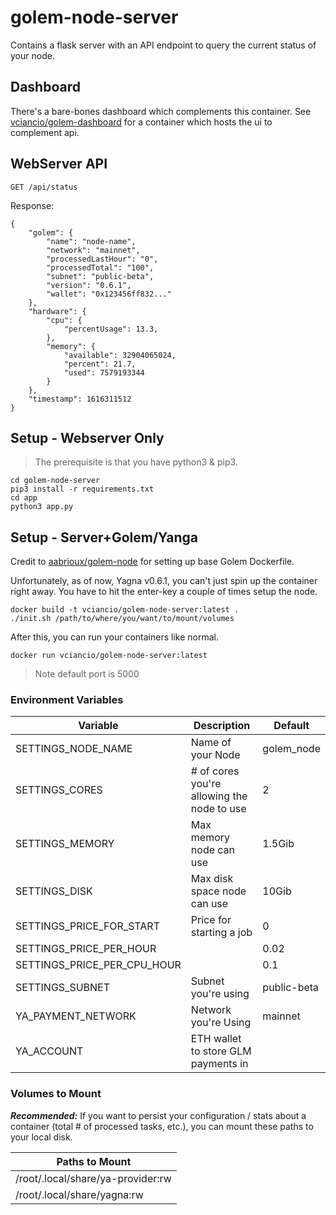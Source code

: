 # golem-node-server

Contains a flask server with an API endpoint to query the current status of your node.

## Dashboard

There's a bare-bones dashboard which complements this container. See [vciancio/golem-dashboard](https://github.com/vciancio/golem-dashboard) for a container which hosts the ui to complement api.

## WebServer API

~~~
GET /api/status
~~~

Response:
~~~
{
    "golem": {
        "name": "node-name",
        "network": "mainnet",
        "processedLastHour": "0",
        "processedTotal": "100",
        "subnet": "public-beta",
        "version": "0.6.1",
        "wallet": "0x123456ff832..."
    },
    "hardware": {
        "cpu": {
            "percentUsage": 13.3,
        },
        "memory": {
            "available": 32904065024,
            "percent": 21.7,
            "used": 7579193344
        }
    },
    "timestamp": 1616311512
}
~~~


## Setup - Webserver Only
> The prerequisite is that you have python3 & pip3.

~~~
cd golem-node-server
pip3 install -r requirements.txt 
cd app
python3 app.py
~~~

## Setup - Server+Golem/Yanga
Credit to [aabrioux/golem-node](https://hub.docker.com/r/aabrioux/golem-node) for setting up base Golem Dockerfile.

Unfortunately, as of now, Yagna v0.6.1, you can't just spin up the container right away. You have to hit the enter-key a couple of times setup the node. 

~~~
docker build -t vciancio/golem-node-server:latest .
./init.sh /path/to/where/you/want/to/mount/volumes
~~~

After this, you can run your containers like normal.

~~~
docker run vciancio/golem-node-server:latest
~~~

> Note default port is 5000

### Environment Variables
| Variable | Description | Default |
| -------- | ----------- | ------- |
|SETTINGS_NODE_NAME| Name of your Node | golem_node
|SETTINGS_CORES| # of cores you're allowing the node to use| 2
|SETTINGS_MEMORY| Max memory node can use | 1.5Gib
|SETTINGS_DISK| Max disk space node can use | 10Gib
|SETTINGS_PRICE_FOR_START| Price for starting a job | 0
|SETTINGS_PRICE_PER_HOUR| | 0.02
|SETTINGS_PRICE_PER_CPU_HOUR| | 0.1
|SETTINGS_SUBNET| Subnet you're using | public-beta
|YA_PAYMENT_NETWORK| Network you're Using | mainnet
|YA_ACCOUNT| ETH wallet to store GLM payments in | 

### Volumes to Mount

_**Recommended:**_ If you want to persist your configuration / stats about a container (total # of processed tasks, etc.), you can mount these paths to your local disk.

| Paths to Mount |
| -------------- | 
| /root/.local/share/ya-provider:rw |
| /root/.local/share/yagna:rw |

